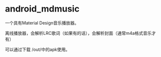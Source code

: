 # android_mdmusic
一个具有Material Design音乐播放器。

离线播放器，会解析LRC歌词（如果有的话），会解析封面（通常m4a格式音乐才有）

可以通过下载 /out/中的apk使用。


